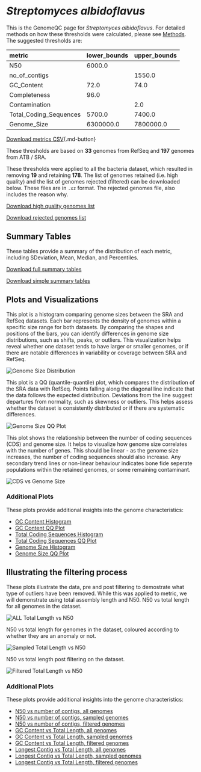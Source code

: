 # *Streptomyces albidoflavus*

This is the GenomeQC page for *Streptomyces albidoflavus*. For detailed methods on how these thresholds were calculated, please see [Methods](../../methods.md).
The suggested thresholds are: 

| metric                 | lower_bounds   | upper_bounds   |
|:-----------------------|:---------------|:---------------|
| N50                    | 6000.0         |                |
| no_of_contigs          |                | 1550.0         |
| GC_Content             | 72.0           | 74.0           |
| Completeness           | 96.0           |                |
| Contamination          |                | 2.0            |
| Total_Coding_Sequences | 5700.0         | 7400.0         |
| Genome_Size            | 6300000.0      | 7800000.0      |

[Download metrics CSV](Streptomyces_albidoflavus_metrics.csv){.md-button}


These thresholds are based on **33** genomes from RefSeq and **197** genomes from ATB / SRA.

These thresholds were applied to all the bacteria dataset, which resulted in removing **19** and retaining **178**.
The list of genomes retained (i.e. high quality) and the list of genomes rejected (filtered) can be downloaded below. These files are in `.xz` format. The rejected genomes file, also includes the reason why.

[Download high quality genomes list](Streptomyces_albidoflavus_high_quality_genomes.csv.xz)


[Download rejected genomes list](Streptomyces_albidoflavus_filtered_out_genomes.csv.xz)



## Summary Tables
These tables provide a summary of the distribution of each metric, including SDeviation, Mean, Median, and Percentiles.

[Download full summary tables](summary.csv)

[Download simple summary tables](selected_summary.csv)

## Plots and Visualizations

This plot is a histogram comparing genome sizes between the SRA and RefSeq datasets. Each bar represents the density of genomes within a specific size range for both datasets. By comparing the shapes and positions of the bars, you can identify differences in genome size distributions, such as shifts, peaks, or outliers. This visualization helps reveal whether one dataset tends to have larger or smaller genomes, or if there are notable differences in variability or coverage between SRA and RefSeq.

![Genome Size Distribution](Genome_Size_refseq_histogram_kde.png)

This plot is a QQ (quantile-quantile) plot, which compares the distribution of the SRA data with RefSeq. Points falling along the diagonal line indicate that the data follows the expected distribution. Deviations from the line suggest departures from normality, such as skewness or outliers. This helps assess whether the dataset is consistently distributed or if there are systematic differences.

![Genome Size QQ Plot](Genome_Size_refseq_qqplot.png)

This plot shows the relationship between the number of coding sequences (CDS) and genome size. It helps to visualize how genome size correlates with the number of genes. This should be linear - as the genome size increases, the number of coding sequences should also increase. Any secondary trend lines or non-linear behaviour indicates bone fide seperate populations within the retained genomes, or some remaining contaminant. 

![CDS vs Genome Size](Streptomyces_albidoflavus_CDS_vs_Genome_Size.png)

### Additional Plots

These plots provide additional insights into the genome characteristics:

- [GC Content Histogram](GC_Content_refseq_histogram_kde.png)
- [GC Content QQ Plot](GC_Content_refseq_qqplot.png)
- [Total Coding Sequences Histogram](Total_Coding_Sequences_refseq_histogram_kde.png)
- [Total Coding Sequences QQ Plot](Total_Coding_Sequences_refseq_qqplot.png)
- [Genome Size Histogram](Genome_Size_refseq_histogram_kde.png)
- [Genome Size QQ Plot](Genome_Size_refseq_qqplot.png)
## Illustrating the filtering process
These plots illustrate the data, pre and post filtering to demostrate what type of outliers have been removed. While this was applied to metric, we will demonstrate using total assembly length and N50.
N50 vs total length for all genomes in the dataset.

![ALL Total Length vs N50](Streptomyces_albidoflavus_all_total_length_N50.png)

N50 vs total length for genomes in the dataset, coloured according to whether they are an anomaly or not.

![Sampled Total Length vs N50](Streptomyces_albidoflavus_sample_total_length_N50.png)

N50 vs total length post filtering on the dataset.

![Filtered Total Length vs N50](Streptomyces_albidoflavus_filt_total_length_N50.png)

### Additional Plots

These plots provide additional insights into the genome characteristics:

- [N50 vs number of contigs, all genomes](Streptomyces_albidoflavus_all_N50_number.png)
- [N50 vs number of contigs, sampled genomes](Streptomyces_albidoflavus_sample_N50_number.png)
- [N50 vs number of contigs, filtered genomes](Streptomyces_albidoflavus_filt_N50_number.png)
- [GC Content vs Total Length, all genomes](Streptomyces_albidoflavus_all_total_length_GC_Content.png)
- [GC Content vs Total Length, sampled genomes](Streptomyces_albidoflavus_sample_total_length_GC_Content.png)
- [GC Content vs Total Length, filtered genomes](Streptomyces_albidoflavus_filt_total_length_GC_Content.png)
- [Longest Contig vs Total Length, all genomes](Streptomyces_albidoflavus_all_total_length_longest.png)
- [Longest Contig vs Total Length, sampled genomes](Streptomyces_albidoflavus_sample_total_length_longest.png)
- [Longest Contig vs Total Length, filtered genomes](Streptomyces_albidoflavus_filt_total_length_longest.png)
